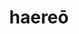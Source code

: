 ---
title: haereō
meaning: to stick or be stuck
ch: [fourteen]
pos: verb
inf: haerēre
secondppstem: haer
infend: ēre
conjugation: second
derivative: adhesive
six: y
---